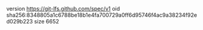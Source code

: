 version https://git-lfs.github.com/spec/v1
oid sha256:8348805a1c6788be18b1e4fa700729a0ff6d95746f4ac9a38234f92ed029b223
size 6652
